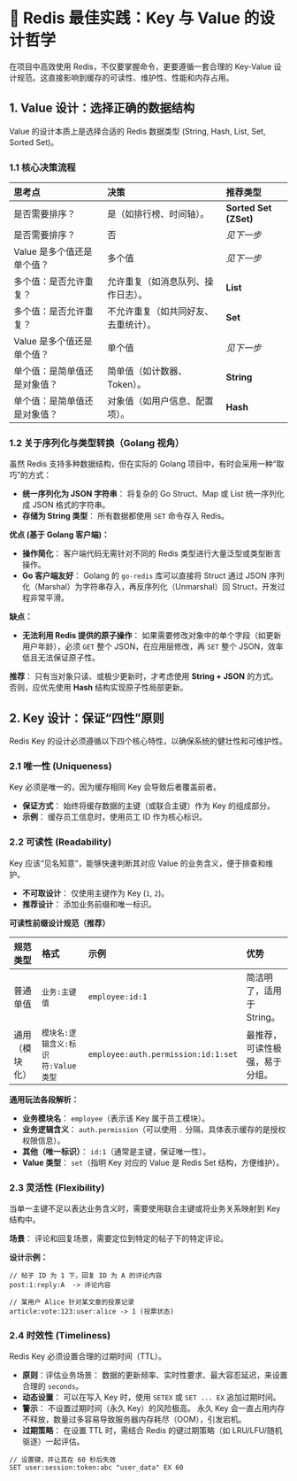 # 🚀 Redis 最佳实践：Key 与 Value 的设计哲学

在项目中高效使用 Redis，不仅要掌握命令，更要遵循一套合理的 Key-Value 设计规范。这直接影响到缓存的可读性、维护性、性能和内存占用。

## 1. Value 设计：选择正确的数据结构

Value 的设计本质上是选择合适的 Redis 数据类型 (String, Hash, List, Set, Sorted Set)。

### 1.1 核心决策流程

| 思考点 | 决策 | 推荐类型 |
| :--- | :--- | :--- |
| 是否需要排序？ | 是（如排行榜、时间轴）。 | **Sorted Set (ZSet)** |
| 是否需要排序？ | 否 | *见下一步* |
| Value 是多个值还是单个值？ | 多个值 | *见下一步* |
| 多个值：是否允许重复？ | 允许重复（如消息队列、操作日志）。 | **List** |
| 多个值：是否允许重复？ | 不允许重复（如共同好友、去重统计）。 | **Set** |
| Value 是多个值还是单个值？ | 单个值 | *见下一步* |
| 单个值：是简单值还是对象值？ | 简单值（如计数器、Token）。 | **String** |
| 单个值：是简单值还是对象值？ | 对象值（如用户信息、配置项）。 | **Hash** |

### 1.2 关于序列化与类型转换（Golang 视角）

虽然 Redis 支持多种数据结构，但在实际的 Golang 项目中，有时会采用一种“取巧”的方式：

- **统一序列化为 JSON 字符串**： 将复杂的 Go Struct、Map 或 List 统一序列化成 JSON 格式的字符串。
- **存储为 String 类型**： 所有数据都使用 `SET` 命令存入 Redis。

**优点 (基于 Golang 客户端)：**
- **操作简化**： 客户端代码无需针对不同的 Redis 类型进行大量泛型或类型断言操作。
- **Go 客户端友好**： Golang 的 `go-redis` 库可以直接将 Struct 通过 JSON 序列化（Marshal）为字符串存入，再反序列化（Unmarshal）回 Struct，开发过程非常平滑。

**缺点：**
- **无法利用 Redis 提供的原子操作**： 如果需要修改对象中的单个字段（如更新用户年龄），必须 `GET` 整个 JSON，在应用层修改，再 `SET` 整个 JSON，效率低且无法保证原子性。

**推荐**： 只有当对象只读、或极少更新时，才考虑使用 **String + JSON** 的方式。 否则，应优先使用 **Hash** 结构实现原子性局部更新。

## 2. Key 设计：保证“四性”原则

Redis Key 的设计必须遵循以下四个核心特性，以确保系统的健壮性和可维护性。

### 2.1 唯一性 (Uniqueness)

Key 必须是唯一的，因为缓存相同 Key 会导致后者覆盖前者。

- **保证方式**： 始终将缓存数据的主键（或联合主键）作为 Key 的组成部分。
- **示例**： 缓存员工信息时，使用员工 ID 作为核心标识。

### 2.2 可读性 (Readability)

Key 应该“见名知意”，能够快速判断其对应 Value 的业务含义，便于排查和维护。

- **不可取设计**： 仅使用主键作为 Key (`1`, `2`)。
- **推荐设计**： 添加业务前缀和唯一标识。

**可读性前缀设计规范（推荐）**

| 规范类型 | 格式 | 示例 | 优势 |
| :--- | :--- | :--- | :--- |
| 普通单值 | `业务:主键值` | `employee:id:1` | 简洁明了，适用于 String。 |
| 通用（模块化） | `模块名:逻辑含义:标识符:Value类型` | `employee:auth.permission:id:1:set` | 最推荐，可读性极强，易于分组。 |

**通用玩法各段解析：**
- **业务模块名**： `employee`（表示该 Key 属于员工模块）。
- **业务逻辑含义**： `auth.permission`（可以使用 `.` 分隔，具体表示缓存的是授权权限信息）。
- **其他（唯一标识）**： `id:1`（通常是主键，保证唯一性）。
- **Value 类型**： `set`（指明 Key 对应的 Value 是 Redis Set 结构，方便维护）。

### 2.3 灵活性 (Flexibility)

当单一主键不足以表达业务含义时，需要使用联合主键或将业务关系映射到 Key 结构中。

**场景**： 评论和回复场景，需要定位到特定的帖子下的特定评论。

**设计示例：**
```text
// 帖子 ID 为 1 下，回复 ID 为 A 的评论内容
post:1:reply:A  -> 评论内容

// 某用户 Alice 针对某文章的投票记录
article:vote:123:user:alice -> 1 (投票状态)
```

### 2.4 时效性 (Timeliness)

Redis Key 必须设置合理的过期时间（TTL）。

- **原则**：评估业务场景： 数据的更新频率、实时性要求、最大容忍延迟，来设置合理的 `seconds`。
- **动态设置**： 可以在写入 Key 时，使用 `SETEX` 或 `SET ... EX` 追加过期时间。
- **警示**： 不设置过期时间（永久 Key）的风险极高。 永久 Key 会一直占用内存不释放，数量过多容易导致服务器内存耗尽（OOM），引发宕机。
- **过期策略**： 在设置 TTL 时，需结合 Redis 的键过期策略（如 LRU/LFU/随机驱逐）一起评估。

```redis
// 设置键，并让其在 60 秒后失效
SET user:session:token:abc "user_data" EX 60
```